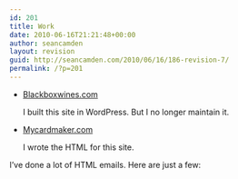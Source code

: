 ```yaml
---
id: 201
title: Work
date: 2010-06-16T21:21:48+00:00
author: seancamden
layout: revision
guid: http://seancamden.com/2010/06/16/186-revision-7/
permalink: /?p=201
---
```

  * [Blackboxwines.com](http://www.blackboxwines.com/)
                  
    I built this site in WordPress. But I no longer maintain it.
  * [Mycardmaker.com](http://www.mycardmaker.com/)
                  
    I wrote the HTML for this site.

I&#8217;ve done a lot of HTML emails. Here are just a few: